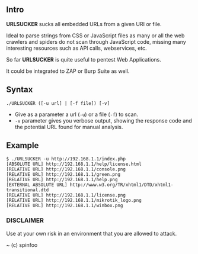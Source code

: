 ## Intro ##
**URLSUCKER** sucks all embedded URLs from a given URI or file.

Ideal to parse strings from CSS or JavaScript files as many or all the web crawlers and spiders do not scan through JavaScript code, missing many interesting resources such as API calls, webservices, etc.

So far **URLSUCKER** is quite useful to pentest Web Applications.

It could be integrated to ZAP or Burp Suite as well. 

## Syntax ##
```
./URLSUCKER ([-u url] | [-f file]) [-v]
```

- Give as a parameter a url (```-u```) or a file (```-f```) to scan.
- ```-v``` parameter gives you verbose output, showing the response code and the potential URL found for manual analysis.

## Example ##
```
$ ./URLSUCKER -u http://192.168.1.1/index.php
[ABSOLUTE URL] http://192.168.1.1/help/license.html
[RELATIVE URL] http://192.168.1.1/console.png
[RELATIVE URL] http://192.168.1.1/green.png
[RELATIVE URL] http://192.168.1.1/help.png
[EXTERNAL ABSOLUTE URL] http://www.w3.org/TR/xhtml1/DTD/xhtml1-transitional.dtd
[RELATIVE URL] http://192.168.1.1/license.png
[RELATIVE URL] http://192.168.1.1/mikrotik_logo.png
[RELATIVE URL] http://192.168.1.1/winbox.png
```


### DISCLAIMER ###
Use at your own risk in an environment that you are allowed to attack.


~
(c) spinfoo
